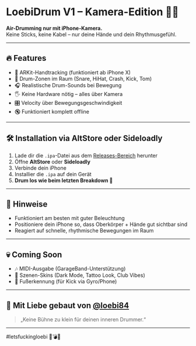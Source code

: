 # LoebiDrum V1 – Kamera-Edition 🥁📱

**Air-Drumming nur mit iPhone-Kamera.**  
Keine Sticks, keine Kabel – nur deine Hände und dein Rhythmusgefühl.

---

## 🔥 Features

- 🎥 ARKit-Handtracking (funktioniert ab iPhone X)
- 🥁 Drum-Zonen im Raum (Snare, HiHat, Crash, Kick, Tom)
- 🎧 Realistische Drum-Sounds bei Bewegung
- 🖐️ Keine Hardware nötig – alles über Kamera
- 🎛️ Velocity über Bewegungsgeschwindigkeit
- 🔇 Funktioniert komplett offline

---

## 🛠 Installation via AltStore oder Sideloadly

1. Lade dir die `.ipa`-Datei aus dem [Releases-Bereich](../../releases) herunter
2. Öffne **AltStore** oder **Sideloadly**
3. Verbinde dein iPhone
4. Installier die `.ipa` auf dein Gerät
5. **Drum los wie beim letzten Breakdown 🤘**

---

## 🧪 Hinweise

- Funktioniert am besten mit guter Beleuchtung
- Positioniere dein iPhone so, dass Oberkörper + Hände gut sichtbar sind
- Reagiert auf schnelle, rhythmische Bewegungen im Raum

---

## 💀 Coming Soon

- 🎶 MIDI-Ausgabe (GarageBand-Unterstützung)
- 🎨 Szenen-Skins (Dark Mode, Tattoo Look, Club Vibes)
- 👣 Fußerkennung (für Kick via Gyro/Phone)

---

## 🖤 Mit Liebe gebaut von [@loebi84](https://github.com/loebi84)

> „Keine Bühne zu klein für deinen inneren Drummer.“

---

#letsfuckingloebi 🥁💣🔥
